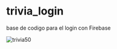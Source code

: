 # trivia_login
base de codigo para el login con Firebase


![trivia50](https://user-images.githubusercontent.com/53352272/120716476-7b72de80-c49c-11eb-9468-fb024383cc4a.png)




